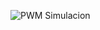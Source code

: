 ![PWM Simulacion](https://github.com/ISPC-TST-CONTROL-Y-SERVICIOS/proyecto-final-grupo-3/assets/93406660/9550d2f8-a5b1-44dd-8766-f8eb86ca11a1)

